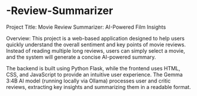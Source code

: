 # -Review-Summarizer
Project Title:
Movie Review Summarizer: AI-Powered Film Insights

Overview:
This project is a web-based application designed to help users quickly understand the overall sentiment and key points of movie reviews. Instead of reading multiple long reviews, users can simply select a movie, and the system will generate a concise AI-powered summary.

The backend is built using Python Flask, while the frontend uses HTML, CSS, and JavaScript to provide an intuitive user experience. The Gemma 3:4B AI model (running locally via Ollama) processes user and critic reviews, extracting key insights and summarizing them in a readable format.
